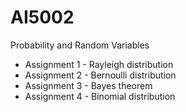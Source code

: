 # AI5002
Probability and Random Variables

  * Assignment 1 - Rayleigh distribution
  * Assignment 2 - Bernoulli distribution
  * Assignment 3 - Bayes theorem
  * Assignment 4 - Binomial distribution
